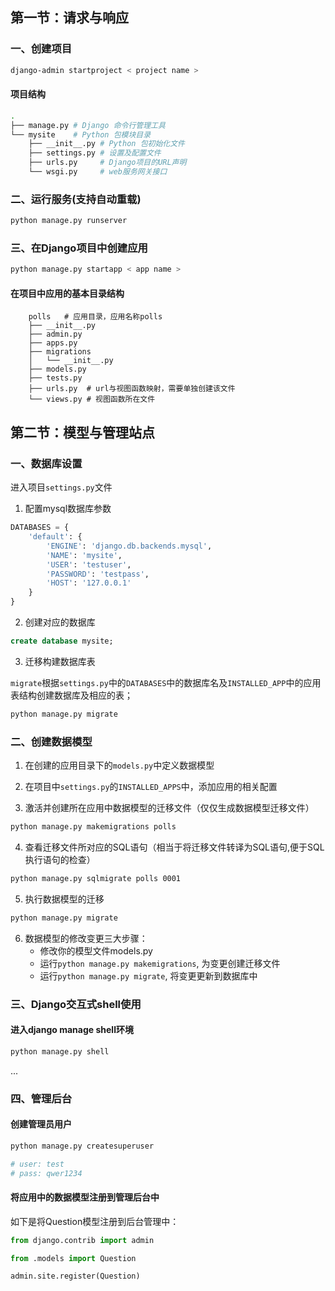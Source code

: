 ## 第一节：请求与响应

### 一、创建项目
``` bash
django-admin startproject < project name >
```

#### 项目结构
``` bash
.
├── manage.py # Django 命令行管理工具
└── mysite    # Python 包模块目录  
    ├── __init__.py # Python 包初始化文件
    ├── settings.py # 设置及配置文件
    ├── urls.py     # Django项目的URL声明
    └── wsgi.py     # web服务网关接口
```


### 二、运行服务(支持自动重载)
``` bash
python manage.py runserver 
```

### 三、在Django项目中创建应用
```bash
python manage.py startapp < app name >
```

#### 在项目中应用的基本目录结构
```
    polls   # 应用目录，应用名称polls
    ├── __init__.py
    ├── admin.py
    ├── apps.py
    ├── migrations
    │   └── __init__.py
    ├── models.py
    ├── tests.py
    ├── urls.py  # url与视图函数映射，需要单独创建该文件
    └── views.py # 视图函数所在文件
```

## 第二节：模型与管理站点

### 一、数据库设置

进入项目`settings.py`文件

1. 配置mysql数据库参数
``` py
DATABASES = {
    'default': {
        'ENGINE': 'django.db.backends.mysql',
        'NAME': 'mysite',
        'USER': 'testuser',
        'PASSWORD': 'testpass',
        'HOST': '127.0.0.1'
    }
}
```
2. 创建对应的数据库

``` sql
create database mysite;
``` 
3. 迁移构建数据库表

`migrate`根据`settings.py`中的`DATABASES`中的数据库名及`INSTALLED_APP`中的应用表结构创建数据库及相应的表；
``` bash
python manage.py migrate
```

### 二、创建数据模型

1. 在创建的应用目录下的`models.py`中定义数据模型

2. 在项目中`settings.py`的`INSTALLED_APPS`中，添加应用的相关配置

3. 激活并创建所在应用中数据模型的迁移文件（仅仅生成数据模型迁移文件）
``` bash
python manage.py makemigrations polls
```
4. 查看迁移文件所对应的SQL语句（相当于将迁移文件转译为SQL语句,便于SQL执行语句的检查）
``` bash
python manage.py sqlmigrate polls 0001
```
5. 执行数据模型的迁移
``` bash
python manage.py migrate
```

6. 数据模型的修改变更三大步骤：
    * 修改你的模型文件models.py
    * 运行`python manage.py makemigrations`, 为变更创建迁移文件
    * 运行`python manage.py migrate`, 将变更更新到数据库中

### 三、Django交互式shell使用

#### 进入django manage shell环境
``` bash
python manage.py shell
```
...

### 四、管理后台

#### 创建管理员用户
``` bash
python manage.py createsuperuser

# user: test
# pass: qwer1234
```

#### 将应用中的数据模型注册到管理后台中

如下是将Question模型注册到后台管理中：
``` py
from django.contrib import admin

from .models import Question

admin.site.register(Question)
```






